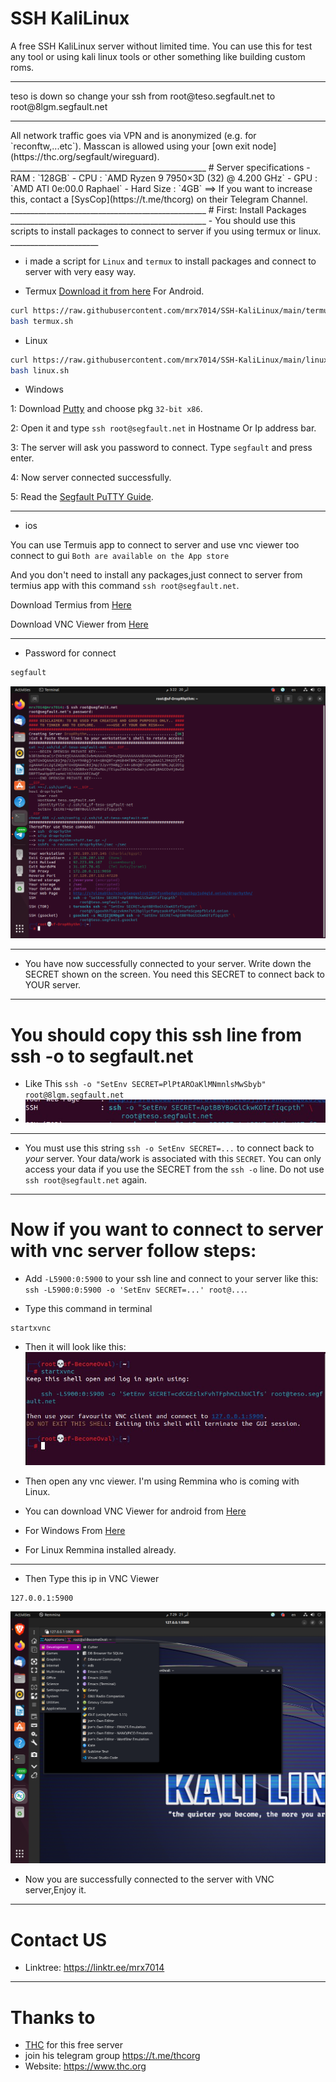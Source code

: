 # SSH KaliLinux
A free SSH KaliLinux server without limited time. You can use this for test any tool or using kali linux tools or other something like building custom roms.
<hr>
teso is down so change your ssh from root@teso.segfault.net to root@8lgm.segfault.net
<hr>
All network traffic goes via VPN and is anonymized (e.g. for `reconftw,...etc`). Masscan is allowed using your [own exit node](https://thc.org/segfault/wireguard).
_________________________________________________
# Server specifications
- RAM : `128GB`
- CPU : `AMD Ryzen 9 7950×3D (32) @ 4.200 GHz`
- GPU : `AMD ATI 0e:00.0 Raphael`
- Hard Size : `4GB` ==> If you want to increase this, contact a [SysCop](https://t.me/thcorg) on their Telegram Channel.
_________________________________________________
# First: Install Packages
_________________________________________________
- You should use this scripts to install packages to connect to server if you using termux or linux.
______________________

- i made a script for `Linux` and `termux` to install packages and connect to server with very easy way.

- Termux <a href="https://github.com/termux/termux-app/releases">Download it from here</a> For Android.
```sh
curl https://raw.githubusercontent.com/mrx7014/SSH-KaliLinux/main/termux.sh >> termux.sh
bash termux.sh
```

- Linux

```sh
curl https://raw.githubusercontent.com/mrx7014/SSH-KaliLinux/main/linux.sh >> linux.sh
bash linux.sh
```

- Windows

1: Download <a href="https://www.chiark.greenend.org.uk/~sgtatham/putty/latest.html">Putty</a> and choose pkg `32-bit x86`.

2: Open it and type `ssh root@segfault.net` in Hostname Or Ip address bar.

3: The server will ask you password to connect. Type `segfault` and press enter.

4: Now server connected successfully. 

5: Read the [Segfault PuTTY Guide](https://www.thc.org/segfault/faq/putty/).

____________________________________

- ios

You can use Termuis app to connect to server and use vnc viewer too connect to gui `Both are available on the App store`

And you don't need to install any packages,just connect to server from termius app with this command `ssh root@segfault.net`.

Download Termius from <a href="https://apps.apple.com/us/app/termius-terminal-ssh-client/id549039908">Here</a>

Download VNC Viewer from <a href="https://apps.apple.com/us/app/vnc-viewer-remote-desktop/id352019548">Here</a>

_______________________

- Password for connect
```sh
segfault
```
<img src="img/server.png"></a>
______________________________
- You have now successfully connected to your server. Write down the SECRET shown on the screen. You need this SECRET to connect back to YOUR server.
______________________________
# You should copy this ssh line from ssh -o to segfault.net
- Like This `ssh -o "SetEnv SECRET=PlPtAROaKlMNmnlsMwSbyb" root@8lgm.segfault.net`
- <img src="img/ssh.jpg"></a>
___________________________________________________________________________________
- You must use this string `ssh -o SetEnv SECRET=...` to connect back to _your_ server. Your data/work is associated with this `SECRET`. You can only access your data if you use the SECRET from the `ssh -o` line. Do not use `ssh root@segfault.net` again.
___________________________________________________________________________________
# Now if you want to connect to server with vnc server follow steps:
- Add `-L5900:0:5900` to your ssh line and connect to your server like this: `ssh -L5900:0:5900 -o 'SetEnv SECRET=...' root@...`.

- Type this command in terminal
```sh 
startxvnc
```
- Then it will look like this:  
<img src="img/sshvnc.jpg"></a>
- Then open any vnc viewer. I'm using Remmina who is coming with Linux.

- You can download VNC Viewer for android from <a href="https://play.google.com/store/apps/details?id=com.realvnc.viewer.android&hl=en_US&pli=1">Here</a>

- For Windows From <a href="https://www.realvnc.com/en/connect/download/viewer/windows/">Here</a>

- For Linux Remmina installed already.

_________________________________________

- Then Type this ip in VNC Viewer

```sh
127.0.0.1:5900
```
<img src="img/sshdisplay.png"></a>
- Now you are successfully connected to the server with VNC server,Enjoy it.
___________________________________________________________________________________
# Contact US
- Linktree: https://linktr.ee/mrx7014
___________________________________________________________________________________
# Thanks to 
- [THC](https://www.thc.org) for this free server
- join his telegram group https://t.me/thcorg
- Website: https://www.thc.org
